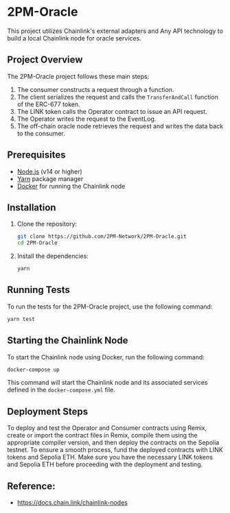 # 2PM-Oracle

This project utilizes Chainlink's external adapters and Any API technology to build a local Chainlink node for oracle services.

## Project Overview

The 2PM-Oracle project follows these main steps:

1. The consumer constructs a request through a function.
2. The client serializes the request and calls the `TransferAndCall` function of the ERC-677 token.
3. The LINK token calls the Operator contract to issue an API request.
4. The Operator writes the request to the EventLog.
5. The off-chain oracle node retrieves the request and writes the data back to the consumer.

## Prerequisites

- [Node.js](https://nodejs.org/en/) (v14 or higher)
- [Yarn](https://yarnpkg.com/) package manager
- [Docker](https://www.docker.com/) for running the Chainlink node

## Installation

1. Clone the repository:

   ```bash
   git clone https://github.com/2PM-Network/2PM-Oracle.git
   cd 2PM-Oracle
   ```

2. Install the dependencies:

   ```bash
   yarn
   ```

## Running Tests

To run the tests for the 2PM-Oracle project, use the following command:

```bash
yarn test
```

## Starting the Chainlink Node

To start the Chainlink node using Docker, run the following command:

```bash
docker-compose up
```

This command will start the Chainlink node and its associated services defined in the `docker-compose.yml` file.

## Deployment Steps
To deploy and test the Operator and Consumer contracts using Remix, create or import the contract files in Remix, compile them using the appropriate compiler version, and then deploy the contracts on the Sepolia testnet. To ensure a smooth process, fund the deployed contracts with LINK tokens and Sepolia ETH. Make sure you have the necessary LINK tokens and Sepolia ETH before proceeding with the deployment and testing.

## Reference:
- https://docs.chain.link/chainlink-nodes
